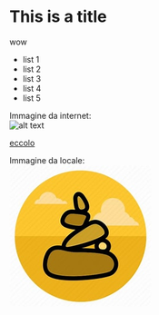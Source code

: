 # This is a title
wow

- list 1
- list 2
- list 3
- list 4
- list 5

Immagine da internet: <br/>
![alt text](https://th.bing.com/th/id/OIP.4XB8NF1awQyApnQDDmBmQwHaEo?w=300&h=187&c=7&r=0&o=5&pid=1.7 "Title")

[eccolo](https://th.bing.com/th/id/OIP.4XB8NF1awQyApnQDDmBmQwHaEo?w=300&h=187&c=7&r=0&o=5&pid=1.7)


Immagine da locale: <br/>
![alt text](/content/images/img1.jpg "Title")
